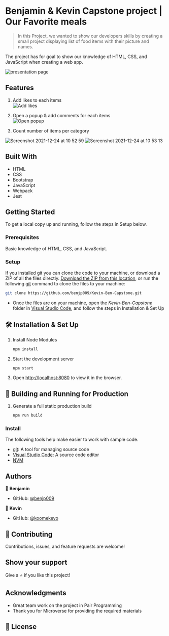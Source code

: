 # Benjamin & Kevin Capstone project | Our Favorite meals

> In this Project, we wanted to show our developers skills by creating a small project displaying list of food items with their picture and names.

The project has for goal to show our knowledge of HTML, CSS, and JavaScript when creating a web app.

![presentation page](https://user-images.githubusercontent.com/31847346/147341891-9eed151b-8cb9-4689-b95c-8a042cf1eff6.png)

## Features

1. Add likes to each items <br>
![Add likes](https://user-images.githubusercontent.com/31847346/147341982-9afcf67b-7233-4f03-bdc4-baed0e57115f.png)

2. Open a popup & add comments  for each items <br>
![Open popup](https://user-images.githubusercontent.com/31847346/147342115-d613a0ab-e1c6-49f2-ae17-63c07b12e3f8.png)

3. Count number of items per category <br>

![Screenshot 2021-12-24 at 10 52 59](https://user-images.githubusercontent.com/31847346/147342217-b0c3ae63-fbac-4b8d-b719-dde920df94c7.png)
![Screenshot 2021-12-24 at 10 53 13](https://user-images.githubusercontent.com/31847346/147342243-c2a0526b-e8be-468f-a929-d7f725c9a6e2.png)


## Built With

- HTML
- CSS
- Bootstrap
- JavaScript
- Webpack
- Jest

## Getting Started
To get a local copy up and running, follow the steps in Setup below.

### Prerequisites
Basic knowledge of HTML, CSS, and JavaScript.

### Setup
If you installed git you can clone the code to your machine, or download a ZIP of all the files directly.
[Download the ZIP from this location](https://github.com/benjp009/Kevin-Ben-Capstone.git), or run the following [git](https://github.com/benjp009/Kevin-Ben-Capstone.git) command to clone the files to your machine:
```bash
git clone https://github.com/benjp009/Kevin-Ben-Capstone.git
```

- Once the files are on your machine, open the _Kevin-Ben-Capstone_ folder in [Visual Studio Code](https://code.visualstudio.com/), and follow the steps in Installation & Set Up

## 🛠 Installation & Set Up

1. Install Node Modules

   ```sh
   npm install
   ```

2. Start the development server

   ```sh
   npm start
   ```

3. Open [http://localhost:8080](http://localhost:8080) to view it in the browser.

## 🚀 Building and Running for Production

1. Generate a full static production build

   ```sh
   npm run build
   ```

### Install

The following tools help make easier to work with sample code.

- [git](https://git-scm.com/downloads): A tool for managing source code
- [Visual Studio Code](https://code.visualstudio.com/): A source code editor
- [NVM](https://github.com/nvm-sh/nvm)


## Authors

👤 **Benjamin**

- GitHub: [@benjp009](https://github.com/benjp009)

👤 **Kevin**

- GitHub: [@koomekevo](https://github.com/koomekevo)


## 🤝 Contributing

Contributions, issues, and feature requests are welcome!


## Show your support

Give a ⭐️ if you like this project!

## Acknowledgments

- Great team work on the project in Pair Programming
- Thank you for Microverse for providing the required materials

## 📝 License
